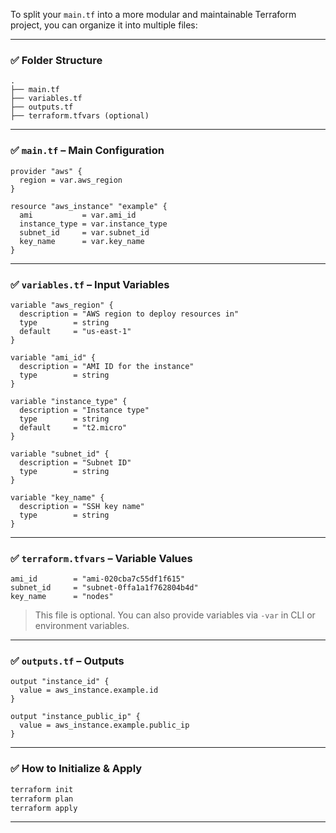 To split your `main.tf` into a more modular and maintainable Terraform project, you can organize it into multiple files:

---

### ✅ Folder Structure

```
.
├── main.tf
├── variables.tf
├── outputs.tf
├── terraform.tfvars (optional)
```

---

### ✅ `main.tf` – Main Configuration

```hcl
provider "aws" {
  region = var.aws_region
}

resource "aws_instance" "example" {
  ami           = var.ami_id
  instance_type = var.instance_type
  subnet_id     = var.subnet_id
  key_name      = var.key_name
}
```

---

### ✅ `variables.tf` – Input Variables

```hcl
variable "aws_region" {
  description = "AWS region to deploy resources in"
  type        = string
  default     = "us-east-1"
}

variable "ami_id" {
  description = "AMI ID for the instance"
  type        = string
}

variable "instance_type" {
  description = "Instance type"
  type        = string
  default     = "t2.micro"
}

variable "subnet_id" {
  description = "Subnet ID"
  type        = string
}

variable "key_name" {
  description = "SSH key name"
  type        = string
}
```

---

### ✅ `terraform.tfvars` – Variable Values

```hcl
ami_id        = "ami-020cba7c55df1f615"
subnet_id     = "subnet-0ffa1a1f762804b4d"
key_name      = "nodes"
```

> This file is optional. You can also provide variables via `-var` in CLI or environment variables.

---

### ✅ `outputs.tf` – Outputs

```hcl
output "instance_id" {
  value = aws_instance.example.id
}

output "instance_public_ip" {
  value = aws_instance.example.public_ip
}
```

---

### ✅ How to Initialize & Apply

```bash
terraform init
terraform plan
terraform apply
```

---
